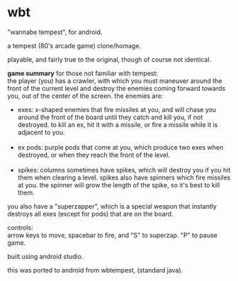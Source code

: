 wbt
===

"wannabe tempest", for android.

a tempest (80's arcade game) clone/homage.

playable, and fairly true to the original, though of course not identical.

<strong>game summary</strong> for those not familiar with tempest:<br/>
the player (you) has a crawler, with which you must maneuver around the front of the current level and destroy the enemies coming forward towards you, out of the center of the screen.  the enemies are:<br/>
<ul>
<li>exes: x-shaped enemies that fire missiles at you, and will chase you around the front of the board until they catch and kill you, if not destroyed.  to kill an ex, hit it with a missile, or fire a missile while it is adjacent to you.</li><br/>
<li>ex pods: purple pods that come at you, which produce two exes when destroyed, or when they reach the front of the level.</li><br/>
<li>spikes: columns sometimes have spikes, which will destroy you if you hit them when clearing a level.  spikes also have spinners which fire missiles at you.  the spinner will grow the length of the spike, so it's best to kill them.</li>
</ul>

you also have a "superzapper", which is a special weapon that instantly destroys all exes (except for pods) that are on the board. 

controls:<br/>
arrow keys to move, spacebar to fire, and "S" to superzap.  "P" to pause game.

built using android studio.

this was ported to android from wbtempest, (standard java).
